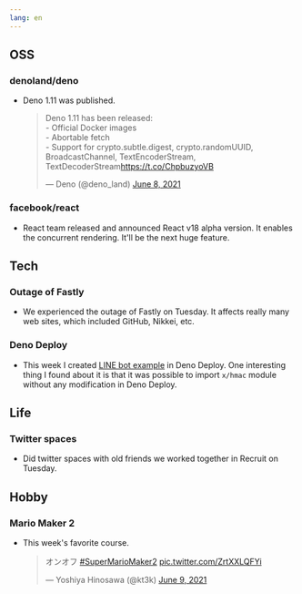 ```yaml
---
lang: en
---
```


## OSS

### denoland/deno

- Deno 1.11 was published.

  <blockquote class="twitter-tweet"><p lang="en" dir="ltr">Deno 1.11 has been released:<br>- Official Docker images<br>- Abortable fetch<br>- Support for crypto.subtle.digest, crypto.randomUUID, BroadcastChannel, TextEncoderStream, TextDecoderStream<a href="https://t.co/ChpbuzyoVB">https://t.co/ChpbuzyoVB</a></p>&mdash; Deno (@deno_land) <a href="https://twitter.com/deno_land/status/1402373033457750016?ref_src=twsrc%5Etfw">June 8, 2021</a></blockquote> <script async src="https://platform.twitter.com/widgets.js" charset="utf-8"></script>

### facebook/react

- React team released and announced React v18 alpha version. It enables the concurrent rendering. It'll be the next huge feature.

## Tech

### Outage of Fastly

- We experienced the outage of Fastly on Tuesday. It affects really many web sites, which included GitHub, Nikkei, etc.

### Deno Deploy

- This week I created [LINE bot example](https://github.com/kt3k/line-bot-deno-deploy) in Deno Deploy. One interesting thing I found about it is that it was possible to import `x/hmac` module without any modification in Deno Deploy.

## Life

### Twitter spaces

- Did twitter spaces with old friends we worked together in Recruit on Tuesday.

## Hobby

### Mario Maker 2

- This week's favorite course.

  <blockquote class="twitter-tweet"><p lang="ja" dir="ltr">オンオフ <a href="https://twitter.com/hashtag/SuperMarioMaker2?src=hash&amp;ref_src=twsrc%5Etfw">#SuperMarioMaker2</a> <a href="https://t.co/ZrtXXLQFYi">pic.twitter.com/ZrtXXLQFYi</a></p>&mdash; Yoshiya Hinosawa (@kt3k) <a href="https://twitter.com/kt3k/status/1402639682395987971?ref_src=twsrc%5Etfw">June 9, 2021</a></blockquote> <script async src="https://platform.twitter.com/widgets.js" charset="utf-8"></script>
